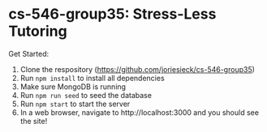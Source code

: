 # cs-546-group35: Stress-Less Tutoring

Get Started:
1) Clone the respository (https://github.com/joriesieck/cs-546-group35)
2) Run `npm install` to install all dependencies
3) Make sure MongoDB is running
4) Run `npm run seed` to seed the database
5) Run `npm start` to start the server
6) In a web browser, navigate to http://localhost:3000 and you should see the site!
